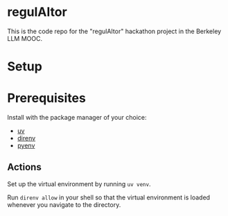 # regulAItor

This is the code repo for the "regulAItor" hackathon project in the Berkeley LLM
MOOC.

# Setup

# Prerequisites

Install with the package manager of your choice:

* [uv](https://docs.astral.sh/uv/)
* [direnv](https://direnv.net/)
* [pyenv](https://github.com/pyenv/pyenv)

## Actions

Set up the virtual environment by running `uv venv`.

Run `direnv allow` in your shell so that the virtual environment is loaded whenever
you navigate to the directory.
